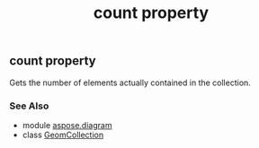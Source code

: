 ﻿---
title: count property
second_title: Aspose.Diagram for Python via .NET API References
description: 
type: docs
weight: 70
url: /python-net/aspose.diagram/geomcollection/count/
is_root: false
---

## count property


Gets the number of elements actually contained in the collection.

### See Also
* module [aspose.diagram](../../)
* class [GeomCollection](/diagram/python-net/aspose.diagram/geomcollection)
